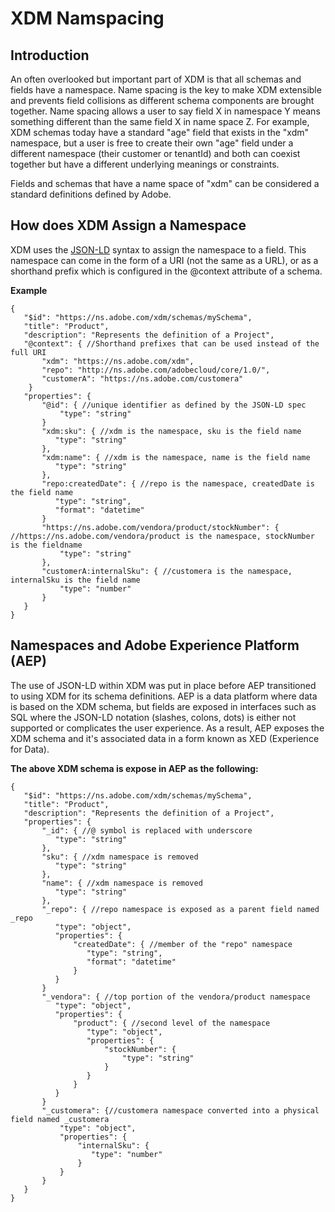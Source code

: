 # XDM Namspacing

## Introduction

An often overlooked but important part of XDM is that all schemas and fields have a namespace.  Name spacing is the key to make XDM extensible and prevents field collisions as different schema components are brought together. Name spacing allows a user to say field X in namespace Y means something different than the same field X in name space Z. For example, XDM schemas today have a standard "age" field that exists in the "xdm" namespace, but a user is free to create their own "age" field under a different namespace (their customer or tenantId) and both can coexist together but have a different underlying meanings or constraints. 

Fields and schemas that have a name space of "xdm" can be considered a standard definitions defined by Adobe. 

## How does XDM Assign a Namespace
XDM uses the [JSON-LD](https://json-ld.org/spec/latest/json-ld/) syntax to assign the namespace to a field. This namespace can come in the form of a URI (not the same as a URL), or as a shorthand prefix which is configured in the @context attribute of a schema. 

**Example**

    {
       "$id": "https://ns.adobe.com/xdm/schemas/mySchema",
       "title": "Product",
       "description": "Represents the definition of a Project",
       "@context": { //Shorthand prefixes that can be used instead of the full URI
           "xdm": "https://ns.adobe.com/xdm",
           "repo": "http://ns.adobe.com/adobecloud/core/1.0/",
           "customerA": "https://ns.adobe.com/customera"
		}
       "properties": {
           "@id": { //unique identifier as defined by the JSON-LD spec 
	           "type": "string"
           }
	       "xdm:sku": { //xdm is the namespace, sku is the field name
	          "type": "string"
	       },
	       "xdm:name": { //xdm is the namespace, name is the field name
	          "type": "string"
	       },
	       "repo:createdDate": { //repo is the namespace, createdDate is the field name
	          "type": "string",
	          "format": "datetime"
	       }
	       "https://ns.adobe.com/vendora/product/stockNumber": { //https://ns.adobe.com/vendora/product is the namespace, stockNumber is the fieldname
		       "type": "string"
	       },
	       "customerA:internalSku": { //customera is the namespace, internalSku is the field name
		       "type": "number"
		   }
       }
    }


## Namespaces and Adobe Experience Platform (AEP)
The use of JSON-LD within XDM was put in place before AEP transitioned to using XDM for its schema definitions. AEP is a data platform where data is based on the XDM schema, but fields are exposed in interfaces such as SQL where the JSON-LD notation (slashes, colons, dots) is either not supported or complicates the user experience.  As a result, AEP exposes the XDM schema and it's associated data in a form known as XED (Experience for Data). 

**The above XDM schema is expose in AEP as the following:**

    {
       "$id": "https://ns.adobe.com/xdm/schemas/mySchema",
       "title": "Product",
       "description": "Represents the definition of a Project",
       "properties": {
           "_id": { //@ symbol is replaced with underscore
	          "type": "string"
           },
	       "sku": { //xdm namespace is removed
	          "type": "string"
	       },
	       "name": { //xdm namespace is removed
	          "type": "string"
	       },
	       "_repo": { //repo namespace is exposed as a parent field named _repo
	          "type": "object",
	          "properties": {
		          "createdDate": { //member of the "repo" namespace
	                 "type": "string",
	                 "format": "datetime"
	              }
	          }
	       }
	       "_vendora": { //top portion of the vendora/product namespace
	          "type": "object",
	          "properties": {
		          "product": { //second level of the namespace
	                 "type": "object",
	                 "properties": {
	                     "stockNumber": {
		                     "type": "string"
	                     }
	                 }
	              }
	          }
	       }
	       "_customera": {//customera namespace converted into a physical field named _customera
	           "type": "object",
	           "properties": {
	               "internalSku": { 
		              "type": "number"
		           }
		       }
		   }
       }
    }
